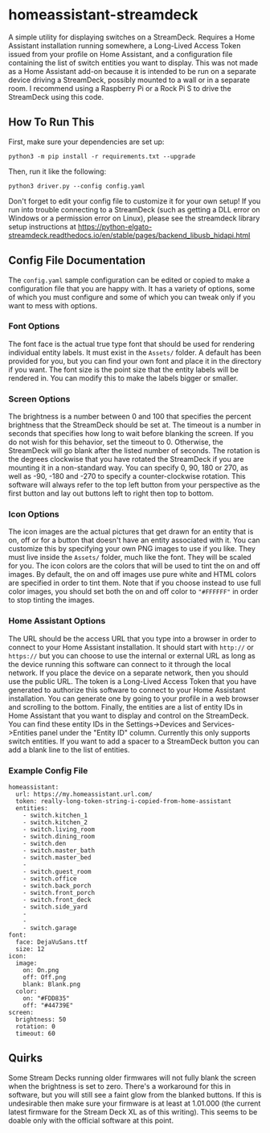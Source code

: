 # homeassistant-streamdeck

A simple utility for displaying switches on a StreamDeck. Requires a Home Assistant installation running somewhere, a Long-Lived Access Token issued from your profile on Home Assistant, and a configuration file containing the list of switch entities you want to display. This was not made as a Home Assistant add-on because it is intended to be run on a separate device driving a StreamDeck, possibly mounted to a wall or in a separate room. I recommend using a Raspberry Pi or a Rock Pi S to drive the StreamDeck using this code.

## How To Run This

First, make sure your dependencies are set up:

```
python3 -m pip install -r requirements.txt --upgrade
```

Then, run it like the following:

```
python3 driver.py --config config.yaml
```

Don't forget to edit your config file to customize it for your own setup! If you run into trouble connecting to a StreamDeck (such as getting a DLL error on Windows or a permission error on Linux), please see the streamdeck library setup instructions at https://python-elgato-streamdeck.readthedocs.io/en/stable/pages/backend_libusb_hidapi.html

## Config File Documentation

The `config.yaml` sample configuration can be edited or copied to make a configuration file that you are happy with. It has a variety of options, some of which you must configure and some of which you can tweak only if you want to mess with options.

### Font Options

The font face is the actual true type font that should be used for rendering individual entity labels. It must exist in the `Assets/` folder. A default has been provided for you, but you can find your own font and place it in the directory if you want. The font size is the point size that the entity labels will be rendered in. You can modify this to make the labels bigger or smaller.

### Screen Options

The brightness is a number between 0 and 100 that specifies the percent brightness that the StreamDeck should be set at. The timeout is a number in seconds that specifies how long to wait before blanking the screen. If you do not wish for this behavior, set the timeout to 0. Otherwise, the StreamDeck will go blank after the listed number of seconds. The rotation is the degrees clockwise that you have rotated the StreamDeck if you are mounting it in a non-standard way. You can specify 0, 90, 180 or 270, as well as -90, -180 and -270 to specify a counter-clockwise rotation. This software will always refer to the top left button from your perspective as the first button and lay out buttons left to right then top to bottom.

### Icon Options

The icon images are the actual pictures that get drawn for an entity that is on, off or for a button that doesn't have an entity associated with it. You can customize this by specifying your own PNG images to use if you like. They must live inside the `Assets/` folder, much like the font. They will be scaled for you. The icon colors are the colors that will be used to tint the on and off images. By default, the on and off images use pure white and HTML colors are specified in order to tint them.  Note that if you choose instead to use full color images, you should set both the on and off color to `"#FFFFFF"` in order to stop tinting the images.

### Home Assistant Options

The URL should be the access URL that you type into a browser in order to connect to your Home Assistant installation. It should start with `http://` or `https://` but you can choose to use the internal or external URL as long as the device running this software can connect to it through the local network. If you place the device on a separate network, then you should use the public URL. The token is a Long-Lived Access Token that you have generated to authorize this software to connect to your Home Assistant installation. You can generate one by going to your profile in a web browser and scrolling to the bottom. Finally, the entities are a list of entity IDs in Home Assistant that you want to display and control on the StreamDeck. You can find these entity IDs in the Settings->Devices and Services->Entities panel under the "Entity ID" column. Currently this only supports switch entities. If you want to add a spacer to a StreamDeck button you can add a blank line to the list of entities.

### Example Config File

```
homeassistant:
  url: https://my.homeassistant.url.com/
  token: really-long-token-string-i-copied-from-home-assistant
  entities:
    - switch.kitchen_1
    - switch.kitchen_2
    - switch.living_room
    - switch.dining_room
    - switch.den
    - switch.master_bath
    - switch.master_bed
    -
    - switch.guest_room
    - switch.office
    - switch.back_porch
    - switch.front_porch
    - switch.front_deck
    - switch.side_yard
    -
    -
    - switch.garage
font:
  face: DejaVuSans.ttf
  size: 12
icon:
  image:
    on: On.png
    off: Off.png
    blank: Blank.png
  color:
    on: "#FDD835"
    off: "#44739E"
screen:
  brightness: 50
  rotation: 0
  timeout: 60
```

## Quirks

Some Stream Decks running older firmwares will not fully blank the screen when the brightness is set to zero. There's a workaround for this in software, but you will still see a faint glow from the blanked buttons. If this is undesirable then make sure your firmware is at least at 1.01.000 (the current latest firmware for the Stream Deck XL as of this writing). This seems to be doable only with the official software at this point.
